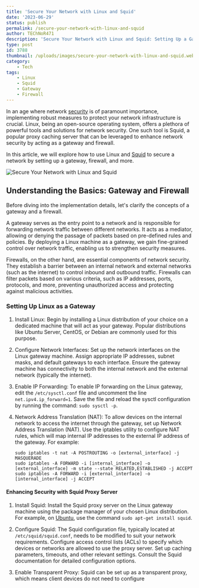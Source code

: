 ```yaml
---
title: 'Secure Your Network with Linux and Squid'
date: '2023-06-29'
status: publish
permalink: /secure-your-network-with-linux-and-squid
author: TEChNoR471
description: 'Secure Your Network with Linux and Squid: Setting Up a Gateway, Firewall, and More'
type: post
id: 3788
thumbnail: /uploads/images/secure-your-network-with-linux-and-squid.webp
category:
    - Tech
tags:
    - Linux
    - Squid
    - Gateway
    - Firewall
---
```

In an age where network [security](https://tr1pwyr.com/page/sec) is of paramount importance, implementing robust measures to protect your network infrastructure is crucial. Linux, being an open-source operating system, offers a plethora of powerful tools and solutions for network security. One such tool is Squid, a popular proxy caching server that can be leveraged to enhance network security by acting as a gateway and firewall. 

In this article, we will explore how to use Linux and [Squid](https://ubuntu.com/server/docs/proxy-servers-squid) to secure a network by setting up a gateway, firewall, and more.

![Secure Your Network with Linux and Squid](/uploads/images/secure-your-network-with-linux-and-squid.webp)

## Understanding the Basics: Gateway and Firewall

Before diving into the implementation details, let's clarify the concepts of a gateway and a firewall.

A gateway serves as the entry point to a network and is responsible for forwarding network traffic between different networks. It acts as a mediator, allowing or denying the passage of packets based on pre-defined rules and policies. By deploying a Linux machine as a gateway, we gain fine-grained control over network traffic, enabling us to strengthen security measures.

Firewalls, on the other hand, are essential components of network security. They establish a barrier between an internal network and external networks (such as the internet) to control inbound and outbound traffic. Firewalls can filter packets based on various criteria, such as IP addresses, ports, protocols, and more, preventing unauthorized access and protecting against malicious activities.

### Setting Up Linux as a Gateway

1. Install Linux:
   Begin by installing a Linux distribution of your choice on a dedicated machine that will act as your gateway. Popular distributions like Ubuntu Server, CentOS, or Debian are commonly used for this purpose.

2. Configure Network Interfaces:
   Set up the network interfaces on the Linux gateway machine. Assign appropriate IP addresses, subnet masks, and default gateways to each interface. Ensure the gateway machine has connectivity to both the internal network and the external network (typically the internet).

3. Enable IP Forwarding:
   To enable IP forwarding on the Linux gateway, edit the `/etc/sysctl.conf` file and uncomment the line `net.ipv4.ip_forward=1`. Save the file and reload the sysctl configuration by running the command: `sudo sysctl -p`.

4. Network Address Translation (NAT):
   To allow devices on the internal network to access the internet through the gateway, set up Network Address Translation (NAT). Use the iptables utility to configure NAT rules, which will map internal IP addresses to the external IP address of the gateway. For example:
   ```
   sudo iptables -t nat -A POSTROUTING -o [external_interface] -j MASQUERADE
   sudo iptables -A FORWARD -i [internal_interface] -o [external_interface] -m state --state RELATED,ESTABLISHED -j ACCEPT
   sudo iptables -A FORWARD -i [external_interface] -o [internal_interface] -j ACCEPT
   ```

#### Enhancing Security with Squid Proxy Server

1. Install Squid:
   Install the Squid proxy server on the Linux gateway machine using the package manager of your chosen Linux distribution. For example, on [Ubuntu](https://ubuntu.com/), use the command `sudo apt-get install squid`.

2. Configure Squid:
   The Squid configuration file, typically located at `/etc/squid/squid.conf`, needs to be modified to suit your network requirements. Configure access control lists (ACLs) to specify which devices or networks are allowed to use the proxy server. Set up caching parameters, timeouts, and other relevant settings. Consult the Squid documentation for detailed configuration options.

3. Enable Transparent Proxy:
   Squid can be set up as a transparent proxy, which means client devices do not need to configure